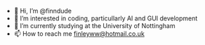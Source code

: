 - 👋 Hi, I’m @finndude
- 👀 I’m interested in coding, particullarly AI and GUI development
- 🌱 I’m currently studying at the University of Nottingham
- 📫 How to reach me finleyww@hotmail.co.uk

<!---
finndude/finndude is a ✨ special ✨ repository because its `README.md` (this file) appears on your GitHub profile.
You can click the Preview link to take a look at your changes.
--->
